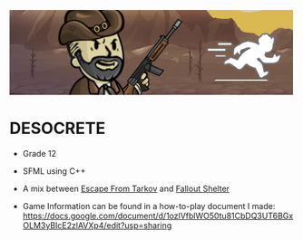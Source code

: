 ![DESOCRETE](src/Engine/Assets/Menu_HomeRaid.png)

# DESOCRETE

- Grade 12
- SFML using C++
- A mix between [Escape From Tarkov](https://www.escapefromtarkov.com/) and [Fallout Shelter](https://bethesda.net/en/game/falloutshelter)

- Game Information can be found in a how-to-play document I made: https://docs.google.com/document/d/1ozlVfblWO50tu81CbDQ3UT6BGxOLM3yBIcE2zlAVXp4/edit?usp=sharing